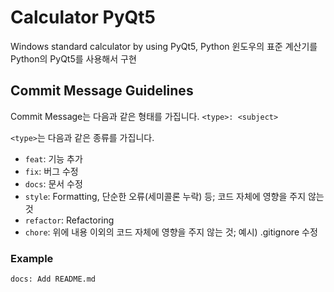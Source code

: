 # Calculator PyQt5
Windows standard calculator by using PyQt5, Python
윈도우의 표준 계산기를 Python의 PyQt5를 사용해서 구현

## Commit Message Guidelines
Commit Message는 다음과 같은 형태를 가집니다.
`<type>: <subject>`

`<type>`는 다음과 같은 종류를 가집니다.
- `feat`: 기능 추가
- `fix`: 버그 수정
- `docs`: 문서 수정
- `style`: Formatting, 단순한 오류(세미콜론 누락) 등; 코드 자체에 영향을 주지 않는 것
- `refactor`: Refactoring
- `chore`: 위에 내용 이외의 코드 자체에 영향을 주지 않는 것; 예시) .gitignore 수정

### Example
```
docs: Add README.md
```
